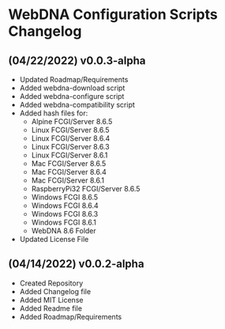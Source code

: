 # WebDNA Configuration Scripts Changelog

## (04/22/2022) v0.0.3-alpha
- Updated Roadmap/Requirements
- Added webdna-download script
- Added webdna-configure script
- Added webdna-compatibility script
- Added hash files for:
    - Alpine FCGI/Server 8.6.5
    - Linux FCGI/Server 8.6.5
    - Linux FCGI/Server 8.6.4
    - Linux FCGI/Server 8.6.3
    - Linux FCGI/Server 8.6.1
    - Mac FCGI/Server 8.6.5
    - Mac FCGI/Server 8.6.4
    - Mac FCGI/Server 8.6.1
    - RaspberryPi32 FCGI/Server 8.6.5
    - Windows FCGI 8.6.5
    - Windows FCGI 8.6.4
    - Windows FCGI 8.6.3
    - Windows FCGI 8.6.1
    - WebDNA 8.6 Folder
- Updated License File

## (04/14/2022) v0.0.2-alpha
- Created Repository
- Added Changelog file
- Added MIT License
- Added Readme file
- Added Roadmap/Requirements
